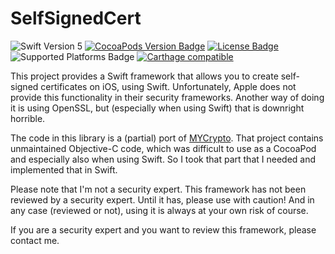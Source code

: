 # SelfSignedCert
![Swift Version 5](https://img.shields.io/badge/Swift-v5-yellow.svg)
[![CocoaPods Version Badge](https://img.shields.io/cocoapods/v/SelfSignedCert.svg)](https://cocoapods.org/pods/SelfSignedCert)
[![License Badge](https://img.shields.io/cocoapods/l/SelfSignedCert.svg)](LICENSE.txt)
![Supported Platforms Badge](https://img.shields.io/cocoapods/p/SelfSignedCert.svg)
[![Carthage compatible](https://img.shields.io/badge/Carthage-compatible-4BC51D.svg?style=flat)](https://github.com/Carthage/Carthage)

This project provides a Swift framework that allows you to create self-signed
certificates on iOS, using Swift. Unfortunately, Apple does not provide this
functionality in their security frameworks. Another way of doing it is using
OpenSSL, but (especially when using Swift) that is downright horrible.

The code in this library is a (partial) port of
[MYCrypto](https://github.com/snej/MYCrypto). That project contains unmaintained
Objective-C code, which was difficult to use as a CocoaPod and especially also
when using Swift. So I took that part that I needed and implemented that in
Swift.

Please note that I'm not a security expert. This framework has not been reviewed
by a security expert. Until it has, please use with caution! And in any case
(reviewed or not), using it is always at your own risk of course.

If you are a security expert and you want to review this framework, please
contact me.

